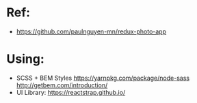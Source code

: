 # Ref:
- https://github.com/paulnguyen-mn/redux-photo-app

# Using:
- SCSS + BEM Styles
  https://yarnpkg.com/package/node-sass
  http://getbem.com/introduction/
- UI Library:
  https://reactstrap.github.io/
